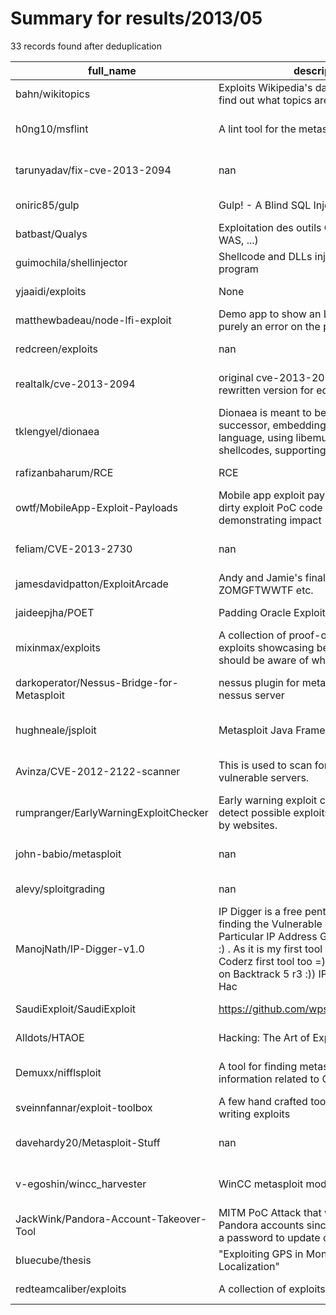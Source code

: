 
# Summary for results/2013/05
    
33 records found after deduplication

| full_name | description | html_url | matched_list | matched_count | pushed_at | size | stargazers_count | language | forks_count | vul_ids |
|-------------------------------------------|------------------------------------------------------------------------------------------------------------------------------------------------------------------------------------------------------------------------------------------------------------------|--------------------------------------------------------------|----------------------------------|-----------------|---------------------------|--------|--------------------|------------|---------------|-------------------|
| bahn/wikitopics | Exploits Wikipedia's daily view counts to find out what topics are current trends | https://github.com/bahn/wikitopics | ['exploit'] | 1 | 2013-05-07 10:15:09+00:00 | 175641 | 14 | Python | 7 | [] |
| h0ng10/msflint | A lint tool for the metasploit framework | https://github.com/h0ng10/msflint | ['metasploit module OR payload'] | 1 | 2013-05-17 06:23:42+00:00 | 180 | 5 | Ruby | 5 | [] |
| tarunyadav/fix-cve-2013-2094 | nan | https://github.com/tarunyadav/fix-cve-2013-2094 | ['cve-2'] | 1 | 2013-05-16 05:42:38+00:00 | 66 | 0 | Shell | 2 | ['CVE-2013-2094'] |
| oniric85/gulp | Gulp! - A Blind SQL Injection Exploiter | https://github.com/oniric85/gulp | ['exploit'] | 1 | 2013-05-30 21:08:31+00:00 | 115 | 2 | Perl | 2 | [] |
| batbast/Qualys | Exploitation des outils Qualys (VM, MAP, WAS, ...) | https://github.com/batbast/Qualys | ['exploit'] | 1 | 2013-05-29 16:13:35+00:00 | 120 | 1 | nan | 0 | [] |
| guimochila/shellinjector | Shellcode and DLLs injection python program | https://github.com/guimochila/shellinjector | ['shellcode'] | 1 | 2013-05-28 21:05:31+00:00 | 104 | 4 | Python | 0 | [] |
| yjaaidi/exploits | None | https://github.com/yjaaidi/exploits | ['exploit'] | 1 | 2013-05-27 13:12:23+00:00 | 93 | 6 | Python | 4 | [] |
| matthewbadeau/node-lfi-exploit | Demo app to show an LFI exploit. This is purely an error on the programmer's part. | https://github.com/matthewbadeau/node-lfi-exploit | ['exploit'] | 1 | 2013-05-24 09:13:20+00:00 | 120 | 2 | JavaScript | 1 | [] |
| redcreen/exploits | nan | https://github.com/redcreen/exploits | ['exploit'] | 1 | 2013-05-31 09:23:32+00:00 | 252 | 2 | Java | 3 | [] |
| realtalk/cve-2013-2094 | original cve-2013-2094 exploit and a rewritten version for educational purposes | https://github.com/realtalk/cve-2013-2094 | ['cve-2', 'exploit'] | 2 | 2013-05-21 05:40:37+00:00 | 98 | 86 | C | 50 | ['CVE-2013-2094'] |
| tklengyel/dionaea | Dionaea is meant to be a nepenthes successor, embedding python as scripting language, using libemu to detect shellcodes, supporting ipv6 and tls | https://github.com/tklengyel/dionaea | ['shellcode'] | 1 | 2013-05-20 14:25:52+00:00 | 1488 | 12 | Python | 3 | [] |
| rafizanbaharum/RCE | RCE | https://github.com/rafizanbaharum/RCE | ['rce'] | 1 | 2013-05-19 08:57:05+00:00 | 56 | 0 | nan | 0 | [] |
| owtf/MobileApp-Exploit-Payloads | Mobile app exploit payloads: Quick and dirty exploit PoC code to save time when demonstrating impact | https://github.com/owtf/MobileApp-Exploit-Payloads | ['exploit'] | 1 | 2013-05-16 22:06:11+00:00 | 112 | 1 | nan | 2 | [] |
| feliam/CVE-2013-2730 | nan | https://github.com/feliam/CVE-2013-2730 | ['cve-2'] | 1 | 2013-05-15 21:36:13+00:00 | 153 | 10 | C | 9 | ['CVE-2013-2730'] |
| jamesdavidpatton/ExploitArcade | Andy and Jamie's final project! ZOMGFTWWTF etc. | https://github.com/jamesdavidpatton/ExploitArcade | ['exploit'] | 1 | 2013-05-14 10:23:34+00:00 | 92 | 0 | nan | 0 | [] |
| jaideepjha/POET | Padding Oracle Exploit Code | https://github.com/jaideepjha/POET | ['exploit'] | 1 | 2013-05-12 07:38:50+00:00 | 104 | 2 | Python | 1 | [] |
| mixinmax/exploits | A collection of proof-of-concept browser exploits showcasing behaviour users should be aware of when browsing | https://github.com/mixinmax/exploits | ['exploit'] | 1 | 2013-05-11 22:13:23+00:00 | 108 | 0 | nan | 0 | [] |
| darkoperator/Nessus-Bridge-for-Metasploit | nessus plugin for metasploit to connect to a nessus server | https://github.com/darkoperator/Nessus-Bridge-for-Metasploit | ['metasploit module OR payload'] | 1 | 2013-05-01 12:34:46+00:00 | 191 | 21 | Ruby | 6 | [] |
| hughneale/jsploit | Metasploit Java Framework | https://github.com/hughneale/jsploit | ['metasploit module OR payload'] | 1 | 2013-05-09 17:34:41+00:00 | 108 | 0 | nan | 0 | [] |
| Avinza/CVE-2012-2122-scanner | This is used to scan for CVE-2012-2122 vulnerable servers. | https://github.com/Avinza/CVE-2012-2122-scanner | ['cve-2'] | 1 | 2013-05-09 17:24:21+00:00 | 108 | 1 | nan | 1 | ['CVE-2012-2122'] |
| rumpranger/EarlyWarningExploitChecker | Early warning exploit checker used to detect possible exploits being distributed by websites. | https://github.com/rumpranger/EarlyWarningExploitChecker | ['exploit'] | 1 | 2013-05-09 14:26:10+00:00 | 116 | 0 | nan | 0 | [] |
| john-babio/metasploit | nan | https://github.com/john-babio/metasploit | ['metasploit module OR payload'] | 1 | 2013-05-08 17:15:20+00:00 | 112 | 0 | Ruby | 0 | [] |
| alevy/sploitgrading | nan | https://github.com/alevy/sploitgrading | ['sploit'] | 1 | 2013-05-04 23:34:21+00:00 | 108 | 0 | Shell | 0 | [] |
| ManojNath/IP-Digger-v1.0 | IP Digger is a free pentesting tool for finding the Vulnerable websites on the Particular IP Address Given By the Attacker :) . As it is my first tool and too Freak Coderz first tool too =)) It works perfectly on Backtrack 5 r3 :)) IP-Digger is for the Hac | https://github.com/ManojNath/IP-Digger-v1.0 | ['exploit'] | 1 | 2013-05-03 15:05:03+00:00 | 100 | 0 | nan | 0 | [] |
| SaudiExploit/SaudiExploit | https://github.com/wpscanteam/wpscan.git | https://github.com/SaudiExploit/SaudiExploit | ['exploit'] | 1 | 2013-05-02 18:24:21+00:00 | 56 | 0 | nan | 0 | [] |
| Alldots/HTAOE | Hacking: The Art of Exploitation src | https://github.com/Alldots/HTAOE | ['exploit'] | 1 | 2013-05-08 05:25:50+00:00 | 132 | 0 | C | 0 | [] |
| Demuxx/nifflsploit | A tool for finding metasploit module information related to CVEs | https://github.com/Demuxx/nifflsploit | ['metasploit module OR payload'] | 1 | 2013-05-01 00:56:55+00:00 | 168 | 2 | Ruby | 1 | [] |
| sveinnfannar/exploit-toolbox | A few hand crafted tools to help with writing exploits | https://github.com/sveinnfannar/exploit-toolbox | ['exploit'] | 1 | 2013-05-12 15:33:33+00:00 | 148 | 1 | Assembly | 0 | [] |
| davehardy20/Metasploit-Stuff | nan | https://github.com/davehardy20/Metasploit-Stuff | ['metasploit module OR payload'] | 1 | 2013-05-30 09:09:59+00:00 | 112 | 0 | Ruby | 2 | [] |
| v-egoshin/wincc_harvester | WinCC metasploit module | https://github.com/v-egoshin/wincc_harvester | ['metasploit module OR payload'] | 1 | 2013-05-22 14:09:32+00:00 | 100 | 4 | Ruby | 7 | [] |
| JackWink/Pandora-Account-Takeover-Tool | MITM PoC Attack that will take over Pandora accounts since they don't require a password to update one. | https://github.com/JackWink/Pandora-Account-Takeover-Tool | ['attack poc'] | 1 | 2013-05-24 02:00:08+00:00 | 108 | 1 | Python | 1 | [] |
| bluecube/thesis | "Exploiting GPS in Monte Carlo Localization" | https://github.com/bluecube/thesis | ['exploit'] | 1 | 2013-05-27 09:37:01+00:00 | 56672 | 4 | Python | 0 | [] |
| redteamcaliber/exploits | A collection of exploits ported to Ronin | https://github.com/redteamcaliber/exploits | ['exploit'] | 1 | 2013-05-23 02:15:13+00:00 | 292 | 0 | nan | 0 | [] |
